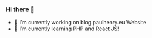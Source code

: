 ### Hi there 👋

- 🔭 I’m currently working on blog.paulhenry.eu Website
- 🌱 I’m currently learning PHP and React JS!
